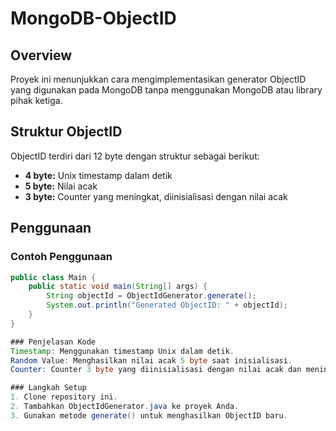 # MongoDB-ObjectID

## Overview
Proyek ini menunjukkan cara mengimplementasikan generator ObjectID yang digunakan pada MongoDB tanpa menggunakan MongoDB atau library pihak ketiga.

## Struktur ObjectID
ObjectID terdiri dari 12 byte dengan struktur sebagai berikut:
- **4 byte:** Unix timestamp dalam detik
- **5 byte:** Nilai acak
- **3 byte:** Counter yang meningkat, diinisialisasi dengan nilai acak

## Penggunaan
### Contoh Penggunaan
```java
public class Main {
    public static void main(String[] args) {
        String objectId = ObjectIdGenerator.generate();
        System.out.println("Generated ObjectID: " + objectId);
    }
}

### Penjelasan Kode
Timestamp: Menggunakan timestamp Unix dalam detik.
Random Value: Menghasilkan nilai acak 5 byte saat inisialisasi.
Counter: Counter 3 byte yang diinisialisasi dengan nilai acak dan meningkat setiap kali ObjectID dihasilkan.

### Langkah Setup
1. Clone repository ini.
2. Tambahkan ObjectIdGenerator.java ke proyek Anda.
3. Gunakan metode generate() untuk menghasilkan ObjectID baru.


